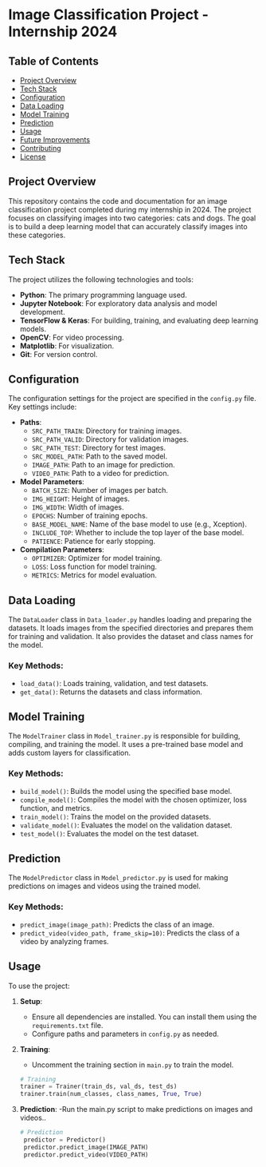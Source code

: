 # Image Classification Project - Internship 2024

## Table of Contents
- [Project Overview](#project-overview)
- [Tech Stack](#tech-stack)
- [Configuration](#configuration)
- [Data Loading](#data-loading)
- [Model Training](#model-training)
- [Prediction](#prediction)
- [Usage](#usage)
- [Future Improvements](#future-improvements)
- [Contributing](#contributing)
- [License](#license)

## Project Overview

This repository contains the code and documentation for an image classification project completed during my internship in 2024. The project focuses on classifying images into two categories: cats and dogs. The goal is to build a deep learning model that can accurately classify images into these categories.

## Tech Stack

The project utilizes the following technologies and tools:
- **Python**: The primary programming language used.
- **Jupyter Notebook**: For exploratory data analysis and model development.
- **TensorFlow & Keras**: For building, training, and evaluating deep learning models.
- **OpenCV**: For video processing.
- **Matplotlib**: For visualization.
- **Git**: For version control.

## Configuration

The configuration settings for the project are specified in the `config.py` file. Key settings include:
- **Paths**:
  - `SRC_PATH_TRAIN`: Directory for training images.
  - `SRC_PATH_VALID`: Directory for validation images.
  - `SRC_PATH_TEST`: Directory for test images.
  - `SRC_MODEL_PATH`: Path to the saved model.
  - `IMAGE_PATH`: Path to an image for prediction.
  - `VIDEO_PATH`: Path to a video for prediction.
- **Model Parameters**:
  - `BATCH_SIZE`: Number of images per batch.
  - `IMG_HEIGHT`: Height of images.
  - `IMG_WIDTH`: Width of images.
  - `EPOCHS`: Number of training epochs.
  - `BASE_MODEL_NAME`: Name of the base model to use (e.g., Xception).
  - `INCLUDE_TOP`: Whether to include the top layer of the base model.
  - `PATIENCE`: Patience for early stopping.
- **Compilation Parameters**:
  - `OPTIMIZER`: Optimizer for model training.
  - `LOSS`: Loss function for model training.
  - `METRICS`: Metrics for model evaluation.

## Data Loading

The `DataLoader` class in `Data_loader.py` handles loading and preparing the datasets. It loads images from the specified directories and prepares them for training and validation. It also provides the dataset and class names for the model.

### Key Methods:
- `load_data()`: Loads training, validation, and test datasets.
- `get_data()`: Returns the datasets and class information.

## Model Training

The `ModelTrainer` class in `Model_trainer.py` is responsible for building, compiling, and training the model. It uses a pre-trained base model and adds custom layers for classification.

### Key Methods:
- `build_model()`: Builds the model using the specified base model.
- `compile_model()`: Compiles the model with the chosen optimizer, loss function, and metrics.
- `train_model()`: Trains the model on the provided datasets.
- `validate_model()`: Evaluates the model on the validation dataset.
- `test_model()`: Evaluates the model on the test dataset.

## Prediction

The `ModelPredictor` class in `Model_predictor.py` is used for making predictions on images and videos using the trained model.

### Key Methods:
- `predict_image(image_path)`: Predicts the class of an image.
- `predict_video(video_path, frame_skip=10)`: Predicts the class of a video by analyzing frames.

## Usage

To use the project:

1. **Setup**:
   - Ensure all dependencies are installed. You can install them using the `requirements.txt` file.
   - Configure paths and parameters in `config.py` as needed.

2. **Training**:
   - Uncomment the training section in `main.py` to train the model.
   ```python
   # Training
   trainer = Trainer(train_ds, val_ds, test_ds)
   trainer.train(num_classes, class_names, True, True)
3. **Prediction**:
   -Run the main.py script to make predictions on images and videos..
   ```python
   # Prediction
    predictor = Predictor()
    predictor.predict_image(IMAGE_PATH)
    predictor.predict_video(VIDEO_PATH)
